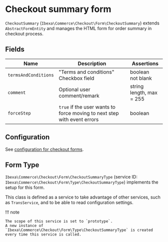 # Checkout summary form

`CheckoutSummary` (`Ibexa\Commerce\Checkout\Form\CheckoutSummary`) extends `AbstractFormEntity`
and manages the HTML form for order summary in checkout process.

## Fields

|Name|Description|Assertions|
|--- |--- |--- |
|`termsAndConditions`|"Terms and conditions" Checkbox field|boolean</br>not blank|
|`comment`|Optional user comment/remark|string</br>length, max = 255|
|`forceStep`|`true` if the user wants to force moving to next step with event errors|boolean|

## Configuration

See [configuration for checkout forms](configuration_for_checkout_forms.md).

## Form Type

`Ibexa\Commerce\Checkout\Form\CheckoutSummaryType`
(service ID: `Ibexa\Commerce\Checkout\Form\Type\CheckoutSummaryType`)
implements the setup for this form.

This class is defined as a service to take advantage of other services, such as `TransService`,
and to be able to read configuration settings.

!!! note

    The scope of this service is set to `prototype`.
    A new instance of  `Ibexa\Commerce\Checkout\Form\Type\CheckoutSummaryType` is created every time this service is called.
